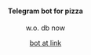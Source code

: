 <h4 align='center'>Telegram bot for pizza</h4>

<p align='center'>w.o. db now</p>

<div align = 'center'><a href='https://t.me/Teoll_bot'>bot at link</a></div>
